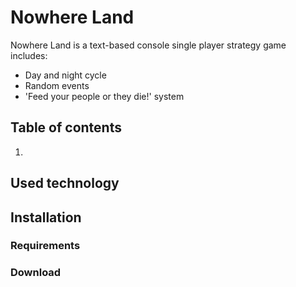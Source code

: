 # Nowhere Land
Nowhere Land is a text-based console single player strategy game includes:
* Day and night cycle
* Random events
* 'Feed your people or they die!' system

## Table of contents
1.

## Used technology

## Installation

  ### Requirements

  ### Download
